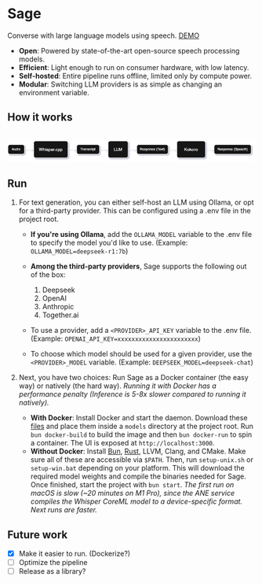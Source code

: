 # Sage

Converse with large language models using speech. [DEMO](https://www.youtube.com/watch?v=aAl0SuJVm4g)

-  **Open**: Powered by state-of-the-art open-source speech processing models.
-  **Efficient**: Light enough to run on consumer hardware, with low latency.
-  **Self-hosted**: Entire pipeline runs offline, limited only by compute power.
-  **Modular**: Switching LLM providers is as simple as changing an environment variable.

## How it works

<br/>

<picture>
   <source media="(prefers-color-scheme: dark)" srcset="https://github.com/farshed/sage/blob/main/assets/architecture-dark.png?raw=true">
   <source media="(prefers-color-scheme: light)" srcset="https://github.com/farshed/sage/blob/main/assets/architecture-light.png?raw=true">
   <img alt="Sage architecture" src="https://github.com/farshed/sage/blob/main/assets/architecture-dark.png?raw=true">
</picture>

## Run

1. For text generation, you can either self-host an LLM using Ollama, or opt for a third-party provider. This can be configured using a .env file in the project root.

   -  **If you're using Ollama**, add the `OLLAMA_MODEL` variable to the .env file to specify the model you'd like to use. (Example: `OLLAMA_MODEL=deepseek-r1:7b`)

   -  **Among the third-party providers**, Sage supports the following out of the box:

      1. Deepseek
      2. OpenAI
      3. Anthropic
      4. Together.ai

   -  To use a provider, add a `<PROVIDER>_API_KEY` variable to the .env file. (Example: `OPENAI_API_KEY=xxxxxxxxxxxxxxxxxxxxxxx`)
   -  To choose which model should be used for a given provider, use the `<PROVIDER>_MODEL` variable. (Example: `DEEPSEEK_MODEL=deepseek-chat`)

2. Next, you have two choices: Run Sage as a Docker container (the easy way) or natively (the hard way). _Running it with Docker has a performance penalty (Inference is 5-8x slower compared to running it natively)._

   -  **With Docker**: Install Docker and start the daemon. Download these [files](https://github.com/farshed/sage/blob/daf3b961599371dac2e4407aa0dc90fa2051a58d/Dockerfile#L1) and place them inside a `models` directory at the project root. Run `bun docker-build` to build the image and then `bun docker-run` to spin a container. The UI is exposed at `http://localhost:3000`.
   -  **Without Docker**: Install [Bun](https://bun.sh), [Rust](https://www.rust-lang.org/tools/install), LLVM, Clang, and CMake. Make sure all of these are accessible via `$PATH`. Then, run `setup-unix.sh` or `setup-win.bat` depending on your platform. This will download the required model weights and compile the binaries needed for Sage. Once finished, start the project with `bun start`. _The first run on macOS is slow (~20 minutes on M1 Pro), since the ANE service compiles the Whisper CoreML model to a device-specific format. Next runs are faster._

## Future work

-  [x] Make it easier to run. (Dockerize?)
-  [ ] Optimize the pipeline
-  [ ] Release as a library?
